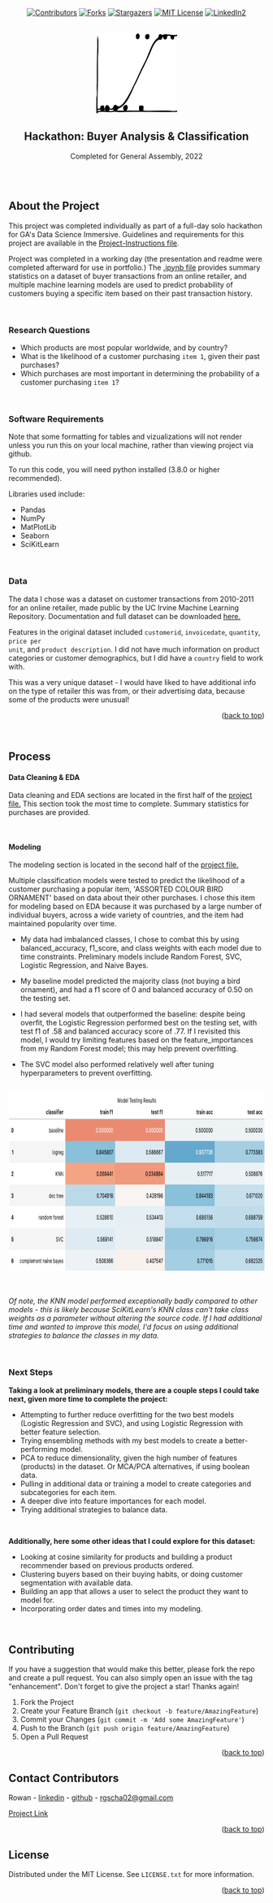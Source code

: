 <div id="top"></div>

<div align="center">
<!-- PROJECT SHIELDS -->

[![Contributors][contributors-shield]][contributors-url]
[![Forks][forks-shield]][forks-url]
[![Stargazers][stars-shield]][stars-url]
[![MIT License][license-shield]][license-url]
[![LinkedIn2][linkedin-shield]][linkedin-url]</div>

<!-- PROJECT LOGO -->
<br />
<div align="center">
  <a href="https://github.com/rowangayleschaefer">
    <img src="./img/logreg.svg" alt="Logo" width="160" height="160">
  </a>

<h2 align="center"> Hackathon: Buyer Analysis & Classification </h2>
<p align="center">Completed for General Assembly, 2022</p>
</div>
<br />
<br />


<!-- ABOUT THE PROJECT -->

## About the Project

This project was completed individually as part of a full-day solo hackathon for GA's Data Science Immersive. Guidelines and requirements for this project are available  in the [Project-Instructions file](https://github.com/rowangayleschaefer/hackathon_project/blob/main/Project-Instructions.md). 

Project was completed in a working day (the presentation and readme were completed afterward for use in portfolio.) The [.ipynb file](https://github.com/rowangayleschaefer/hackathon_project/blob/main/hackathon.ipynb) provides summary statistics on a dataset of buyer transactions from an online retailer, and multiple machine learning models are used to predict probability of customers buying a specific item based on their past transaction history.

<br />

  
### Research Questions

* Which products are most popular worldwide, and by country?
* What is the likelihood of a customer purchasing <code>item 1</code>, given their past purchases?
* Which purchases are most important in determining the probability of a customer purchasing <code>item 1</code>?

<p></p>
<br />


### Software Requirements

Note that some formatting for tables and vizualizations will not render unless you run this on your local machine, rather than viewing project via github.

To run this code, you will need python installed (3.8.0 or higher recommended). <br />

Libraries used include:
* Pandas
* NumPy
* MatPlotLib
* Seaborn
* SciKitLearn

<p></p>
<br />





### Data
The data I chose was a dataset on customer transactions from 2010-2011 for an online retailer, made public by the UC Irvine Machine Learning Repository. Documentation and full dataset can be downloaded [here.](https://archive.ics.uci.edu/ml/datasets/online+retail) 

Features in the original dataset included <code>customerid</code>, <code>invoicedate</code>, <code>quantity</code>, <code>price per unit</code>, and <code>product description</code>. I did not have much information on product categories or customer demographics, but I did have a <code>country</code> field to work with.

This was a very unique dataset - I would have liked to have additional info on the type of retailer this was from, or their advertising data, because some of the products were unusual!
<p align="right">(<a href="#top">back to top</a>)</p>
<br />






<!-- PROCESS -->
## Process

<!-- DATA CLEANING -->
#### Data Cleaning & EDA

Data cleaning and EDA sections are located in the first half of the [project file.](https://github.com/rowangayleschaefer/hackathon_project/blob/main/hackathon.ipynb) This section took the most time to complete. Summary statistics for purchases are provided. 

</br><p>

<!-- MODELING -->
#### Modeling

The modeling section is located in the second half of the [project file.](https://github.com/rowangayleschaefer/hackathon_project/blob/main/hackathon.ipynb)
  
Multiple classification models were tested to predict the likelihood of a customer purchasing a popular item, 'ASSORTED COLOUR BIRD ORNAMENT' based on data about their other purchases. I chose this item for modeling based on EDA because it was purchased by a large number of individual buyers, across a wide variety of countries, and the item had maintained popularity over time.
  
* My data had imbalanced classes, I chose to combat this by using balanced_accuracy, f1_score, and class weights with each model due to time constraints. Preliminary models include Random Forest, SVC, Logistic Regression, and Naive Bayes.

* My baseline model predicted the majority class (not buying a bird ornament), and had a f1 score of 0 and balanced accuracy of 0.50 on the testing set. 
  
* I had several models that outperformed the baseline: despite being overfit, the Logistic Regression performed best on the testing set, with test f1 of .58 and balanced accuracy score of .77. If I revisited this model, I would try limiting features based on the feature_importances from my Random Forest model; this may help prevent overfitting.
  
* The SVC model also performed relatively well after tuning hyperparameters to prevent overfitting. 

<br />
<div align="center"><img src='./img/modeltesting.png' height=350 width=800></div>
<br /><br />

*Of note, the KNN model performed exceptionally badly compared to other models - this is likely because SciKitLearn's KNN class can't take class weights as a parameter without altering the source code. If I had additional time and wanted to improve this model, I'd focus on using additional strategies to balance the classes in my data.*
<br /></p>
<br /></p>

<!-- NEXT STEPS -->
### Next Steps
**Taking a look at preliminary models, there are a couple steps I could take next, given more time to complete the project:**

* Attempting to further reduce overfitting for the two best models (Logistic Regression and SVC), and using Logistic Regression with better feature selection.
* Trying ensembling methods with my best models to create a better-performing model.
* PCA to reduce dimensionality, given the high number of features (products) in the dataset. Or MCA/PCA alternatives, if using boolean data.
* Pulling in additional data or training a model to create categories and subcategories for each item.
* A deeper dive into feature importances for each model.
* Trying additional strategies to balance data.
<br />


**Additionally, here some other ideas that I could explore for this dataset:**

* Looking at cosine similarity for products and building a product recommender based on previous products ordered.
* Clustering buyers based on their buying habits, or doing customer segmentation with available data.
* Building an app that allows a user to select the product they want to model for.
* Incorporating order dates and times into my modeling.
<br /></p>
<br /><p>


<!-- CONTRIBUTING -->
## Contributing

If you have a suggestion that would make this better, please fork the repo and create a pull request. You can also simply open an issue with the tag "enhancement".
Don't forget to give the project a star! Thanks again!

1. Fork the Project
2. Create your Feature Branch (`git checkout -b feature/AmazingFeature`)
3. Commit your Changes (`git commit -m 'Add some AmazingFeature'`)
4. Push to the Branch (`git push origin feature/AmazingFeature`)
5. Open a Pull Request


<p align="right">(<a href="#top">back to top</a>)</p>




<!-- CONTACT CONTRIBUTORS -->
## Contact Contributors

Rowan - [linkedin](https://linkedin.com/in/rowanschaefer) - [github](https://github.com/rowangayleschaefer) - rgscha02@gmail.com<br /> 

[Project Link](https://github.com/rowanschaefer/hackathon_project)



<p align="right">(<a href="#top">back to top</a>)</p>


<!-- LICENSE -->
## License

Distributed under the MIT License. See `LICENSE.txt` for more information.

<p align="right">(<a href="#top">back to top</a>)</p>



<!-- MARKDOWN LINKS & IMAGES -->
<!-- https://www.markdownguide.org/basic-syntax/#reference-style-links -->
[contributors-shield]: https://img.shields.io/github/contributors/rowangayleschaefer/hackathon_project.svg?style=for-the-badge
[contributors-url]: https://github.com/rowangayleschaefer/hackathon_project/graphs/contributors
[forks-shield]: https://img.shields.io/github/forks/rowangayleschaefer/hackathon_project.svg?style=for-the-badge
[forks-url]: https://github.com/rowangayleschaefer/hackathon_project/network/members
[stars-shield]: https://img.shields.io/github/stars/rowangayleschaefer/hackathon_project.svg?style=for-the-badge
[stars-url]: https://github.com/rowangayleschaefer/hackathon_project/stargazers
[issues-shield]: https://img.shields.io/github/issues/rowangayleschaefer/hackathon_project.svg?style=for-the-badge
[issues-url]: https://github.com/rowangayleschaefer/hackathon_project/issues
[license-shield]: https://img.shields.io/github/license/rowangayleschaefer/hackathon_project.svg?style=for-the-badge
[license-url]: https://github.com/rowangayleschaefer/hackathon_project/blob/master/LICENSE.txt
[linkedin-shield]: https://img.shields.io/badge/-LinkedIn-black.svg?style=for-the-badge&logo=linkedin&colorB=555
[linkedin-url]: https://linkedin.com/in/rowanschaefer

